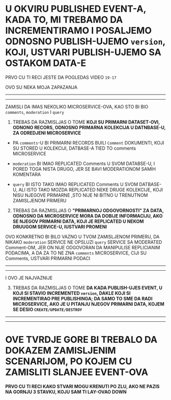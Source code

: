 # U OKVIRU PUBLISHED EVENT-A, KADA TO, MI TREBAMO DA INCREMENTIRAMO I POSALJEMO ODNOSNO PUBLISH-UJEMO `version`, KOJI, USTVARI PUBLISH-UJEMO SA OSTAKOM DATA-E

PRVO CU TI RECI JESTE DA POGLEDAS VIDEO `19-17`

OVO SU NEKA MOJA ZAPAZANJA

***
***

ZAMISLI DA IMAS NEKOLIKO MICROSERVICE-OVA, KAO STO BI BIO  `comments`, `moderation` I `query`

1. TREBAS DA RAZMISLJAS O TOME **KOJI SU PRIMARNI DATASET-OVI, ODNONO RECORS, ODNOSNO PRIMARNA KOLEKCIJA U DATNBASE-U, ZA ODREDJENI MICROSERVICE**

- PA `comments`-U BI PRIMARNI RECORDS BUILI `Comment` DOKUMENTI, KOJI SU STORED U KOLEKCIJI, DATBASE-A TIED TO comments MICROSERVICE

- `moderation` BI IMAO REPLICATED Comments U SVOM DATABSE-U, I PORED TOGA NISTA DRUGO, JER SE BAVI MODERATIONOM SAMIH KOMENTARA

- `query` BI ISTO TAKO IMAO REPLICATED Comments U SVOM DATBASE-U, ALI ISTO TAKO MOZDA REPLICATED NEKE DRUGE KOLEKCIJE, KOJI NISU NJEGOVE PRIMARNE ,STO NIJE NI BITNO U TRENUTNOM ZAMISLJENOM PRIMERU

2. TREBAS DA RAZMISLJAS O **"PRIMARNOJ ODGOVORNOSTI" ZA DATA, ODNOSNO DA MICROSERVICE MORA DA DOBIJE INFORMACIJU, AKO SE NJEGOV PRIMARNI DATA, KOJI JE REPLICATED U NEKOM DRUUGOM SERVICE-U, IUSTVARI PROMENI**

OVO KONKRETNO BI BILO VAZNO U TVOM ZAMISLJENOM PRIMERU, DA NIKAKO `moderation` SERVICE NE OPSLUZI `query` SERVICE SA MODERATED Comment-OM, JER ON NIJE ODGOVORAN DA MANIPULISE REPLICIANIM PODACIMA, A DA ZA TO NE ZNA `comments` MICROSERVICE, CIJI SU Comments, USTVARI PRIMARNI PODACI

***
***

I OVO JE NAJVAZNIJE

3. TREBAS DA RAZMISLJAS O TOME **DA KADA PUBLISH-UJES EVENT, U KOJI SI STAVIO INCREMENTED `version`, DAKLE KOJI SI INCREMENTIRAO PRE PUBLISHINGA; DA SAMO TO SME DA RADI MICROSERVICE, AKO JE U PITANJU NJEGOV PRIMARNI DATA, KOJEM SE DESIO `CREATE/UPDATE/DESTROY`**

***
***

# OVE TVRDJE GORE BI TREBALO DA DOKAZEM ZAMISLJENIM SCENARIJOM, PO KOJEM CU ZAMISLITI SLANJEE EVENT-OVA

**PRVO CU TI RECI KAKO STVARI MOGU KRENUTI PO ZLU, AKO NE PAZIS NA GORNJU 3 STAVKU, KOJU SAM TI LAY-OVAO DOWN**











